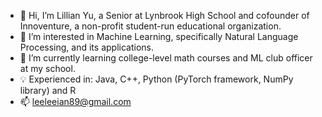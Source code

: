 - 👋 Hi, I’m Lillian Yu, a Senior at Lynbrook High School and cofounder of Innoventure, a non-profit student-run educational organization.
- 👀 I’m interested in Machine Learning, specifically Natural Language Processing, and its applications.
- 🌱 I’m currently learning college-level math courses and ML club officer at my school.
- 💡 Experienced in: Java, C++, Python (PyTorch framework, NumPy library) and R
- 📫 leeleeian89@gmail.com 

